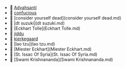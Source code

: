 * 📄 [Adyahsanti](Adyahsanti.md)
* 📄 [confucious](confucious.md)
* 📄 [consider yourself dead](consider yourself dead.md)
* 📄 [dt suzuki](dt suzuki.md)
* 📄 [Eckhart Tolle](Eckhart Tolle.md)
* 📄 [jiddu](jiddu.md)
* 📄 [kierkegaard](kierkegaard.md)
* 📄 [lao tzu](lao tzu.md)
* 📄 [Miester Eckhart](Miester Eckhart.md)
* 📄 [St. Issac Of Syria](St. Issac Of Syria.md)
* 📄 [Swami Krishnananda](Swami Krishnananda.md)
